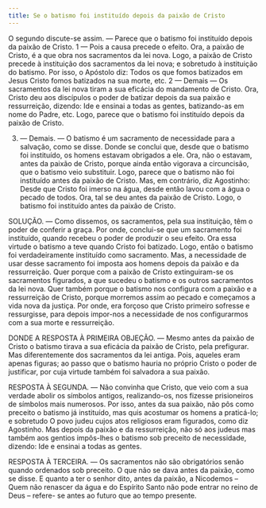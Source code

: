 ```yaml
---
title: Se o batismo foi instituído depois da paixão de Cristo
---
```


O segundo discute-se assim. — Parece que o batismo foi instituído depois da paixão de Cristo.  1 — Pois a causa precede o efeito. Ora, a paixão de Cristo, é a que obra nos sacramentos da lei nova. Logo, a paixão de Cristo precede à instituição dos sacramentos da lei nova; e sobretudo à instituição do batismo. Por isso, o Apóstolo diz: Todos os que fomos batizados em Jesus Cristo fomos batizados na sua morte, etc.  2 — Demais — Os sacramentos da lei nova tiram a sua eficácia do mandamento de Cristo. Ora, Cristo deu aos discípulos o poder de batizar depois da sua paixão e ressurreição, dizendo: Ide e ensinai a todas as gentes, batizando-as em nome do Padre, etc. Logo, parece que o batismo foi instituído depois da paixão de Cristo.  

3. — Demais. — O batismo é um sacramento de necessidade para a salvação, como se disse. Donde se conclui que, desde que o batismo foi instituído, os homens estavam obrigados a ele. Ora, não o estavam, antes da paixão de Cristo, porque ainda então vigorava a circuncisão, que o batismo veio substituir. Logo, parece que o batismo não foi instituído antes da paixão de Cristo.  Mas, em contrário, diz Agostinho: Desde que Cristo foi imerso na água, desde então lavou com a água o pecado de todos. Ora, tal se deu antes da paixão de Cristo. Logo, o batismo foi instituído antes da paixão de Cristo. 

SOLUÇÃO. — Como dissemos, os sacramentos, pela sua instituição, têm o poder de conferir a graça. Por onde, conclui-se que um sacramento foi instituído, quando recebeu o poder de produzir o seu efeito. Ora essa virtude o batismo a teve quando Cristo foi batizado. Logo, então o batismo foi verdadeiramente instituído como sacramento. Mas, a necessidade de usar desse sacramento foi imposta aos homens depois da paixão e da ressurreição. Quer porque com a paixão de Cristo extinguiram-se os sacramentos figurados, a que sucedeu o batismo e os outros sacramentos da lei nova. Quer também porque o batismo nos configura com a paixão e a ressurreição de Cristo, porque morremos assim ao pecado e começamos a vida nova da justiça. Por onde, era forçoso que Cristo primeiro sofresse e ressurgisse, para depois impor-nos a necessidade de nos configurarmos com a sua morte e ressurreição.  

DONDE A RESPOSTA À PRIMEIRA OBJEÇÃO. — Mesmo antes da paixão de Cristo o batismo tirava a sua eficácia da paixão de Cristo, pela prefigurar. Mas diferentemente dos sacramentos da lei antiga. Pois, aqueles eram apenas figuras; ao passo que o batismo hauria no próprio Cristo o poder de justificar, por cuja virtude também foi salvadora a sua paixão.  

RESPOSTA À SEGUNDA. — Não convinha que Cristo, que veio com a sua verdade abolir os símbolos antigos, realizando-os, nos fizesse prisioneiros de símbolos mais numerosos. Por isso, antes da sua paixão, não pôs como preceito o batismo já instituído, mas quis acostumar os homens a praticá-lo; e sobretudo O povo judeu cujos atos religiosos eram figurados, como diz Agostinho. Mas depois da paixão e da ressurreição, não só aos judeus mas também aos gentios impôs-lhes o batismo sob preceito de necessidade, dizendo: Ide e ensinai a todas as gentes.  

RESPOSTA À TERCEIRA. — Os sacramentos não são obrigatórios senão quando ordenados sob preceito. O que não se dava antes da paixão, como se disse. E quanto a ter o senhor dito, antes da paixão, a Nicodemos – Quem não renascer da água e do Espírito Santo não pode entrar no reino de Deus – refere- se antes ao futuro que ao tempo presente.